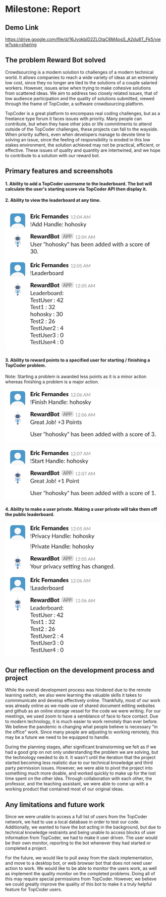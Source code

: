 # Milestone: Report

## Demo Link
https://drive.google.com/file/d/16JyokbiD2ZLOtaC6M4osS_A2du8T_Fk5/view?usp=sharing

## The problem Reward Bot solved
Crowdsourcing is a modern solution to challenges of a modern technical world. It allows companies to reach a wide variety of ideas at an extremely low cost, since they no longer are tied to the solutions of a couple salaried workers. However, issues arise when trying to make cohesive solutions from scattered ideas. We aim to address two closely related issues, that of low audience participation and the quality of solutions submitted, viewed through the frame of TopCoder, a software crowdsourcing platform. 

TopCoder is a great platform to encompass real coding challenges, but as a freelance type forum it faces issues with priority. Many people can contribute, but when they have other jobs or life commitments to attend outside of the TopCoder challenges, these projects can fall to the wayside. When priority suffers, even when developers manage to devote time to solving an issue, since the feeling of responsibility is eroded in this low stakes environment, the solution achieved may not be practical, efficient, or effective. These issues of quality and quantity are intertwined, and we hope to contribute to a solution with our reward bot. 

## Primary features and screenshots

#### 1. Ability to add a TopCoder username to the leaderboard. The bot will calculate the user's starting score via TopCoder API then display it. 
#### 2. Ability to view the leaderboard at any time. 

![](https://github.com/podkolzinmir/RewardBot/blob/master/Primary%20Features/Add_ViewLeaderboard.jpg)

#### 3. Ability to reward points to a specified user for starting / finishing a TopCoder problem. 
Note: Starting a problem is awarded less points as it is a minor action whereas finishing a problem is a major action. 

![](https://github.com/podkolzinmir/RewardBot/blob/master/Primary%20Features/Finishing.jpg)

![](https://github.com/podkolzinmir/RewardBot/blob/master/Primary%20Features/Starting.jpg)

#### 4. Ability to make a user private. Making a user private will take them off the public leaderboard. 

![](https://github.com/podkolzinmir/RewardBot/blob/master/Primary%20Features/Privacy_setting.jpg)

## Our reflection on the development process and project
While the overall development process was hindered due to the remote learning switch, we also were learning the valuable skills it takes to commmunicate and develop effectively online. Thankfully, most of our work was already online as we made use of shared document editing websites and github as an online storage vessel for the code we were writing. For our meetings, we used zoom to have a semblance of face to face contact. Due to modern technology, it is much easier to work remotely than ever before. We believe the pandemic is changing what people believe is necessary "in the office" work. Since many people are adjusting to working remotely, this may be a future we need to be equipped to handle. 

During the planning stages, after significant brainstorming we felt as if we had a good grip on not only understanding the problem we are solving, but the technology needed to do it. It wasn't until the iteration that the project started becoming less realistic due to our technical knowledge and third party permission issues. However, we were able to pivot the project into something much more doable, and worked quickly to make up for the lost time spent on the other idea. Through collaboration with each other, the professor, and the teaching assistant, we were able to come up with a working product that contained most of our original ideas.

## Any limitations and future work
Since we were unable to access a full list of users from the TopCoder network, we had to use a local database in order to test our code. Additionally, we wanted to have the bot acting in the background, but due to technical knowledge restraints and being unable to access blocks of user information from TopCoder, we had to make it user driven. The user would be their own monitor, reporting to the bot whenever they had started or completed a project. 

For the future, we would like to pull away from the slack implementation, and move to a desktop bot, or web browser bot that does not need user action to work. We would like to be able to monitor the users work, as well as implement the quality monitor on the completed problems. Doing all of this may require special permissions from TopCoder. However, we believe we could greatly improve the quality of this bot to make it a truly helpful feature for TopCoder users. 
